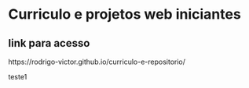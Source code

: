 <h1>Curriculo e projetos web iniciantes</h1> 

<h2>link para acesso</h2>
https://rodrigo-victor.github.io/curriculo-e-repositorio/

teste1